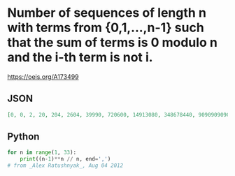 # Number of sequences of length n with terms from \{0,1,\.\.\.,n\-1\} such that the sum of terms is 0 modulo n and the i\-th term is not i\.
https://oeis.org/A173499
## JSON
```JSON
[0, 0, 2, 20, 204, 2604, 39990, 720600, 14913080, 348678440, 9090909090, 261535698060, 8230246567620, 281241170407092, 10371206370520814, 410525522232055664, 17361641481138401520, 781282469559318055056]
```
## Python
```Python
for n in range(1, 33):
    print((n-1)**n // n, end=',')
# from _Alex Ratushnyak_, Aug 04 2012
```

